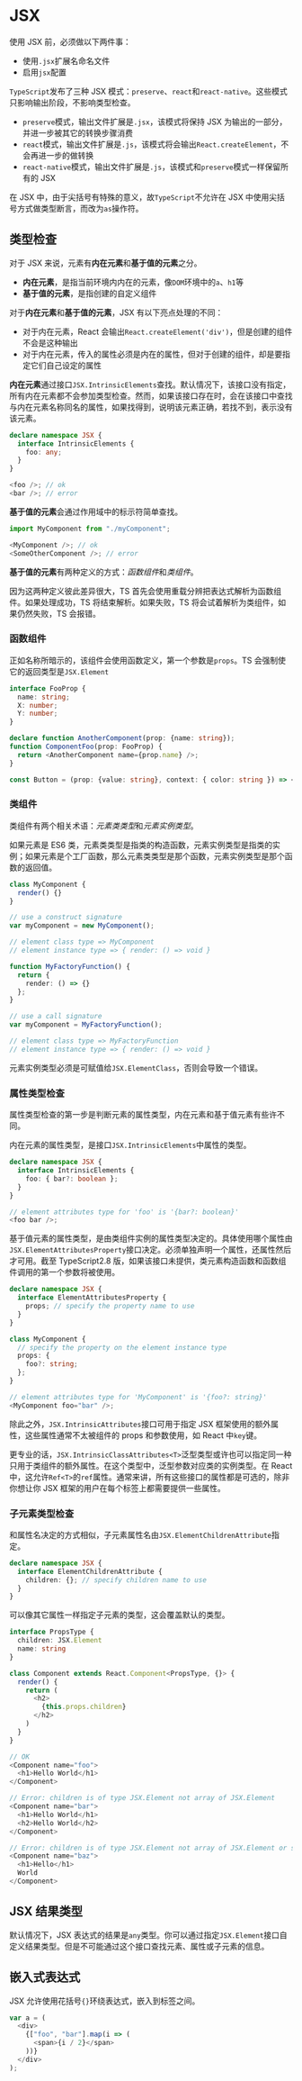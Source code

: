 # JSX

使用 JSX 前，必须做以下两件事：

- 使用`.jsx`扩展名命名文件
- 启用`jsx`配置

`TypeScript`发布了三种 JSX 模式：`preserve`、`react`和`react-native`。这些模式只影响输出阶段，不影响类型检查。

- `preserve`模式，输出文件扩展是`.jsx`，该模式将保持 JSX 为输出的一部分，并进一步被其它的转换步骤消费
- `react`模式，输出文件扩展是`.js`，该模式将会输出`React.createElement`，不会再进一步的做转换
- `react-native`模式，输出文件扩展是`.js`，该模式和`preserve`模式一样保留所有的 JSX

在 JSX 中，由于尖括号有特殊的意义，故`TypeScript`不允许在 JSX 中使用尖括号方式做类型断言，而改为`as`操作符。

## 类型检查

对于 JSX 来说，元素有**内在元素**和**基于值的元素**之分。

- **内在元素**，是指当前环境内内在的元素，像`DOM`环境中的`a`、`h1`等
- **基于值的元素**，是指创建的自定义组件

对于**内在元素**和**基于值的元素**，JSX 有以下亮点处理的不同：

- 对于内在元素，React 会输出`React.createElement('div')`，但是创建的组件不会是这种输出
- 对于内在元素，传入的属性必须是内在的属性，但对于创建的组件，却是要指定它们自己设定的属性

**内在元素**通过接口`JSX.IntrinsicElements`查找。默认情况下，该接口没有指定，所有内在元素都不会参加类型检查。然而，如果该接口存在时，会在该接口中查找与内在元素名称同名的属性，如果找得到，说明该元素正确，若找不到，表示没有该元素。

```ts
declare namespace JSX {
  interface IntrinsicElements {
    foo: any;
  }
}

<foo />; // ok
<bar />; // error
```

**基于值的元素**会通过作用域中的标示符简单查找。

```ts
import MyComponent from "./myComponent";

<MyComponent />; // ok
<SomeOtherComponent />; // error
```

**基于值的元素**有两种定义的方式：*函数组件*和*类组件*。

因为这两种定义彼此差异很大，TS 首先会使用重载分辨把表达式解析为函数组件。如果处理成功，TS 将结束解析。如果失败，TS 将会试着解析为类组件，如果仍然失败，TS 会报错。

### 函数组件

正如名称所暗示的，该组件会使用函数定义，第一个参数是`props`。TS 会强制使它的返回类型是`JSX.Element`

```ts
interface FooProp {
  name: string;
  X: number;
  Y: number;
}

declare function AnotherComponent(prop: {name: string});
function ComponentFoo(prop: FooProp) {
  return <AnotherComponent name={prop.name} />;
}

const Button = (prop: {value: string}, context: { color: string }) => <button>
```

### 类组件

类组件有两个相关术语：*元素类类型*和*元素实例类型*。

如果元素是 ES6 类，元素类类型是指类的构造函数，元素实例类型是指类的实例；如果元素是个工厂函数，那么元素类类型是那个函数，元素实例类型是那个函数的返回值。

```ts
class MyComponent {
  render() {}
}

// use a construct signature
var myComponent = new MyComponent();

// element class type => MyComponent
// element instance type => { render: () => void }

function MyFactoryFunction() {
  return {
    render: () => {}
  };
}

// use a call signature
var myComponent = MyFactoryFunction();

// element class type => MyFactoryFunction
// element instance type => { render: () => void }
```

元素实例类型必须是可赋值给`JSX.ElementClass`，否则会导致一个错误。

### 属性类型检查

属性类型检查的第一步是判断元素的属性类型，内在元素和基于值元素有些许不同。

内在元素的属性类型，是接口`JSX.IntrinsicElements`中属性的类型。

```ts
declare namespace JSX {
  interface IntrinsicElements {
    foo: { bar?: boolean };
  }
}

// element attributes type for 'foo' is '{bar?: boolean}'
<foo bar />;
```

基于值元素的属性类型，是由类组件实例的属性类型决定的。具体使用哪个属性由`JSX.ElementAttributesProperty`接口决定。必须单独声明一个属性，还属性然后才可用。截至 TypeScript2.8 版，如果该接口未提供，类元素构造函数和函数组件调用的第一个参数将被使用。

```ts
declare namespace JSX {
  interface ElementAttributesProperty {
    props; // specify the property name to use
  }
}

class MyComponent {
  // specify the property on the element instance type
  props: {
    foo?: string;
  };
}

// element attributes type for 'MyComponent' is '{foo?: string}'
<MyComponent foo="bar" />;
```

除此之外，`JSX.IntrinsicAttributes`接口可用于指定 JSX 框架使用的额外属性，这些属性通常不太被组件的 props 和参数使用，如 React 中`key`键。

更专业的话，`JSX.IntrinsicClassAttributes<T>`泛型类型或许也可以指定同一种只用于类组件的额外属性。在这个类型中，泛型参数对应类的实例类型。在 React 中，这允许`Ref<T>`的`ref`属性。通常来讲，所有这些接口的属性都是可选的，除非你想让你 JSX 框架的用户在每个标签上都需要提供一些属性。

### 子元素类型检查

和属性名决定的方式相似，子元素属性名由`JSX.ElementChildrenAttribute`指定。

```ts
declare namespace JSX {
  interface ElementChildrenAttribute {
    children: {}; // specify children name to use
  }
}
```

可以像其它属性一样指定子元素的类型，这会覆盖默认的类型。

```ts
interface PropsType {
  children: JSX.Element
  name: string
}

class Component extends React.Component<PropsType, {}> {
  render() {
    return (
      <h2>
        {this.props.children}
      </h2>
    )
  }
}

// OK
<Component name="foo">
  <h1>Hello World</h1>
</Component>

// Error: children is of type JSX.Element not array of JSX.Element
<Component name="bar">
  <h1>Hello World</h1>
  <h2>Hello World</h2>
</Component>

// Error: children is of type JSX.Element not array of JSX.Element or string.
<Component name="baz">
  <h1>Hello</h1>
  World
</Component>

```

## JSX 结果类型

默认情况下，JSX 表达式的结果是`any`类型。你可以通过指定`JSX.Element`接口自定义结果类型。但是不可能通过这个接口查找元素、属性或子元素的信息。

## 嵌入式表达式

JSX 允许使用花括号`{}`环绕表达式，嵌入到标签之间。

```ts
var a = (
  <div>
    {["foo", "bar"].map(i => (
      <span>{i / 2}</span>
    ))}
  </div>
);
```
